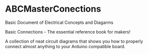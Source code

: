 # ABCMasterConections
Basic Document of Electrical Concepts and Diagarms

Basic Connections - The essential reference book for makers!

A collection of neat circuit diagrams that shows you how to properly connect almost anything to your Arduino compatible board.


